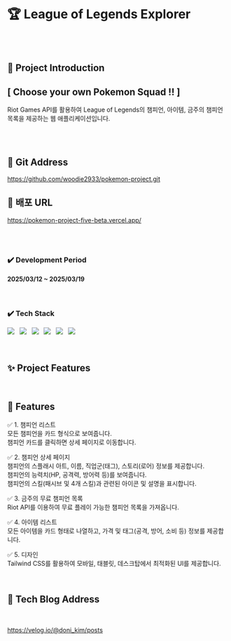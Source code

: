 <!-- ####### 헤더 -->

<!-- 제목 -->

# 🏆 League of Legends Explorer

<br/>
<br/>

<!-- ####### 프로젝트 소개 -->

## :microphone: Project Introduction

## [ Choose your own Pokemon Squad !! ]

Riot Games API를 활용하여 League of Legends의 챔피언, 아이템, 금주의 챔피언 목록을 제공하는 웹 애플리케이션입니다.

<br/>
<br/>

## :paperclip: Git Address

https://github.com/woodie2933/pokemon-project.git

## :paperclip: 배포 URL

https://pokemon-project-five-beta.vercel.app/

<br/>

<br/>

<!-- 기간 -->

### :heavy_check_mark: **Development Period**

#### 2025/03/12 ~ 2025/03/19

<br/>
<!-- 테크 스택 -->

### :heavy_check_mark: **Tech Stack**

<img src="https://img.shields.io/badge/react-61DAFB?style=for-the-badge&logo=react&logoColor=white">&nbsp;&nbsp;
<img src="https://img.shields.io/badge/next.js-000000?style=for-the-badge&logo=nextdotjs&logoColor=white">&nbsp;&nbsp;
<img src="https://img.shields.io/badge/GitHub-181717?style=for-the-badge&logo=github&logoColor=white">&nbsp;&nbsp;
<img src="https://img.shields.io/badge/tailwindcss-06B6D4?style=for-the-badge&logo=tailwindcss&logoColor=white">&nbsp;&nbsp;
<img src="https://img.shields.io/badge/node.js-5FA04E?style=for-the-badge&logo=nodedotjs&logoColor=white">&nbsp;&nbsp;
<img src="https://img.shields.io/badge/vercel-000000?style=for-the-badge&logo=vercel&logoColor=white">

<br/>

<!-- ####### 프로젝트 특징 -->

<!-- 제목 -->

## :sparkles: Project Features

<br/>

<!-- 특징 하나 -->

## 📌 Features<br/>

✅ 1. 챔피언 리스트<br/>
모든 챔피언을 카드 형식으로 보여줍니다.<br/>
챔피언 카드를 클릭하면 상세 페이지로 이동합니다.<br/>

✅ 2. 챔피언 상세 페이지<br/>
챔피언의 스플래시 아트, 이름, 직업군(태그), 스토리(로어) 정보를 제공합니다.<br/>
챔피언의 능력치(HP, 공격력, 방어력 등)를 보여줍니다.<br/>
챔피언의 스킬(패시브 및 4개 스킬)과 관련된 아이콘 및 설명을 표시합니다.<br/>

✅ 3. 금주의 무료 챔피언 목록<br/>
Riot API를 이용하여 무료 플레이 가능한 챔피언 목록을 가져옵니다.<br/>

✅ 4. 아이템 리스트<br/>
모든 아이템을 카드 형태로 나열하고, 가격 및 태그(공격, 방어, 소비 등) 정보를 제공합니다.<br/>

✅ 5. 디자인<br/>
Tailwind CSS를 활용하여 모바일, 태블릿, 데스크탑에서 최적화된 UI를 제공합니다.

<br/>

## :paperclip: Tech Blog Address

<br/>

https://velog.io/@doni_kim/posts
